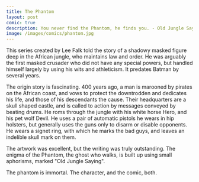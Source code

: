 ```yaml
---
title: The Phantom
layout: post
comic: true
description: You never find the Phantom, he finds you. - Old Jungle Saying
image: /images/comics/phantom.jpg
---
```


This series created by Lee Falk told the story of a shadowy masked figure deep in the African jungle, who maintains law and order. He was arguably the first masked crusader who did not have any special powers, but handled himself largely by using his wits and athleticism. It predates Batman by several years.

The origin story is fascinating. 400 years ago, a man is marooned by pirates on the African coast, and vows to protect the downtrodden and dedicates his life, and those of his descendants the cause. Their headquarters are a skull shaped castle, and is called to action by messages conveyed by beating drums. He roms through the jungle with his white horse Hero, and his pet wolf Devil. He uses a pair of automatic pistols he wears in hip holsters, but generally uses the guns only to disarm or disable opponents. He wears a signet ring, with which he marks the bad guys, and leaves an indelible skull mark on them.

The artwork was excellent, but the writing was truly outstanding. The enigma of the Phantom, the ghost who walks, is built up using small aphorisms, marked "Old Jungle Saying".

The phantom is immortal. The character, and the comic, both.
